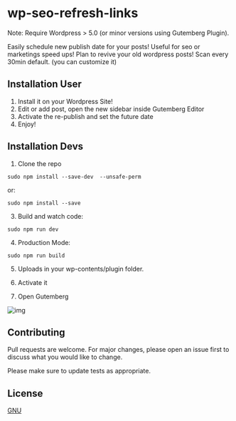 # wp-seo-refresh-links

Note: Require Wordpress > 5.0 (or minor versions using Gutemberg Plugin).

Easily schedule new publish date for your posts! Useful for seo or marketings speed ups!
Plan to revive your old wordpress posts!
Scan every 30min default. (you can customize it)

## Installation User

1. Install it on your Wordpress Site!
2. Edit or add post, open the new sidebar inside Gutemberg Editor
3. Activate the re-publish and set the future date
4. Enjoy!

## Installation Devs

1. Clone the repo

```npm
sudo npm install --save-dev  --unsafe-perm  
```
or:
```npm
sudo npm install --save
```
3. Build and watch code:
```npm
sudo npm run dev
```
4. Production Mode:
```npm
sudo npm run build
```
5. Uploads in your wp-contents/plugin folder.

6. Activate it

7. Open Gutemberg 

![img](https://riccardomel.com/github/screenshots/wp-seo-refresh-link.png)

## Contributing
Pull requests are welcome. For major changes, please open an issue first to discuss what you would like to change.

Please make sure to update tests as appropriate.

## License
[GNU](https://choosealicense.com/licenses/agpl-3.0/)